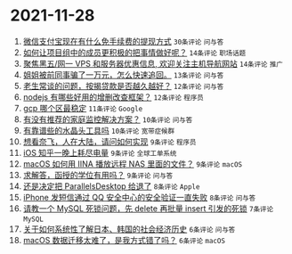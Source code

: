 # 2021-11-28

1. [微信支付宝现在有什么免手续费的提现方式](https://www.v2ex.com/t/818482) `30条评论` `问与答`
1. [如何让项目组中的成员更积极的把事情做好呢？](https://www.v2ex.com/t/818498) `14条评论` `职场话题`
1. [聚焦黑五/网一 VPS 和服务器优惠信息, 欢迎关注主机导航网站](https://www.v2ex.com/t/818488) `14条评论` `推广`
1. [姐姐被前同事骗了一万元，怎么快速追回。](https://www.v2ex.com/t/818499) `13条评论` `问与答`
1. [老生常谈的问题，按揭贷款是否越久越好？](https://www.v2ex.com/t/818508) `12条评论` `问与答`
1. [nodejs 有哪些好用的增删改查框架？](https://www.v2ex.com/t/818494) `12条评论` `程序员`
1. [gcp 哪个区最稳定](https://www.v2ex.com/t/818467) `11条评论` `Google`
1. [有没有推荐的家庭监控解决方案？](https://www.v2ex.com/t/818506) `10条评论` `问与答`
1. [有靠谱些的水晶头工具吗](https://www.v2ex.com/t/818472) `10条评论` `宽带症候群`
1. [想看奈飞，人在大陆，请问如何实现](https://www.v2ex.com/t/818532) `9条评论` `程序员`
1. [iOS 知乎一晚上耗尽电量](https://www.v2ex.com/t/818489) `9条评论` `全球工单系统`
1. [macOS 如何用 IINA 播放远程 NAS 里面的文件？](https://www.v2ex.com/t/818478) `9条评论` `macOS`
1. [求解答，函授的学位有用吗？](https://www.v2ex.com/t/818473) `9条评论` `问与答`
1. [还是决定把 ParallelsDesktop 给退了](https://www.v2ex.com/t/818527) `8条评论` `Apple`
1. [iPhone 发短信通过 QQ 安全中心的安全验证一直失败](https://www.v2ex.com/t/818475) `8条评论` `问与答`
1. [请教一个 MySQL 死锁问题，先 delete 再批量 insert 引发的死锁](https://www.v2ex.com/t/818514) `7条评论` `MySQL`
1. [关于如何系统性了解日本、韩国的社会经济历史](https://www.v2ex.com/t/818502) `6条评论` `问与答`
1. [macOS 数据迁移太难了，是我方式错了吗？](https://www.v2ex.com/t/818474) `6条评论` `macOS`
